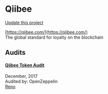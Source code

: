 
# Qiibee

[Update this project](https://github.com/ConsenSys/blockchainSecurityDB/edit/master/projects/qiibee.json)
  
[https://qiibee.com/](https://qiibee.com/)<br>
The global standard for loyalty on the blockchain


## Audits



#### [Qiibee Token Audit](https://blog.openzeppelin.com/qiibee-token-audit-b19c03262f99/)

December, 2017<br>
Audited by: OpenZeppelin<br>
[Repo](https://github.com/qiibee/qb-presale/tree/d40368c9a7a536572a5bb03cb031d658ccb34f24)<br>
      

  



